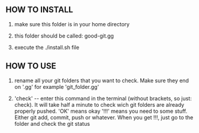 ## HOW TO INSTALL

1. make sure this folder is in your home directory

2. this folder should be called: good-git.gg

3. execute the ./install.sh file

## HOW TO USE

1. rename all your git folders that you want to check. Make sure they end on '.gg'
for example 'git_folder.gg'

2. 'check' -- enter this command in the terminal (without brackets, so just: check). 
It will take half a minute to check wich git folders are already properly pushed.
'OK' means okay
'!!!' means you need to some stuff. Either git add, commit, push or whatever.
When you get !!!, just go to the folder and check the git status
